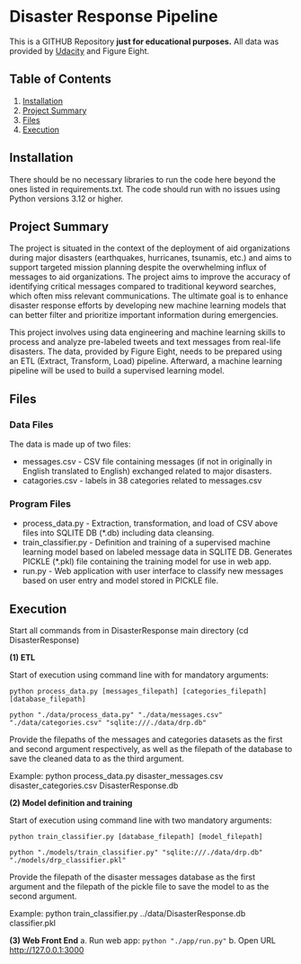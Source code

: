 # Disaster Response Pipeline

This is a GITHUB Repository **just for educational purposes.** All data was provided by [Udacity](https://www.udacity.com/dashboard) and Figure Eight.

## Table of Contents

1. [Installation](#installation)
2. [Project Summary](#summary)
3. [Files](#files)
4. [Execution](#execution)

## Installation <a name="installation"></a>

There should be no necessary libraries to run the code here beyond the ones listed in requirements.txt. The code should run with no issues using Python versions 3.12 or higher.

## Project Summary<a name="summary"></a>

The project is situated in the context of the deployment of aid organizations during major disasters (earthquakes, hurricanes, tsunamis, etc.) and aims to support targeted mission planning despite the overwhelming influx of messages to aid organizations.
The project aims to improve the accuracy of identifying critical messages compared to traditional keyword searches, which often miss relevant communications. The ultimate goal is to enhance disaster response efforts by developing new machine learning models that can better filter and prioritize important information during emergencies. 

This project involves using data engineering and machine learning skills to process and analyze pre-labeled tweets and text messages from real-life disasters. The data, provided by Figure Eight, needs to be prepared using an ETL (Extract, Transform, Load) pipeline. Afterward, a machine learning pipeline will be used to build a supervised learning model.

## Files <a name="files"></a>

### Data Files
The data is made up of two files:

* messages.csv - CSV file containing messages (if not in originally in English translated to English) exchanged related to major disasters.
* catagories.csv - labels in 38 categories related to messages.csv

### Program Files
* process_data.py - Extraction, transformation, and load of CSV above files into SQLITE DB (*.db) including data cleansing. 
* train_classifier.py - Definition and training of a supervised machine learning model based on labeled message data in SQLITE DB. Generates PICKLE (*.pkl) file containing the training model for use in web app.
* run.py - Web application with user interface to classify new messages based on user entry and model stored in PICKLE file. 

## Execution <a name="execution"></a>

Start all commands from in DisasterResponse main directory (cd DisasterResponse)

**(1) ETL**

Start of execution using command line with for mandatory arguments:

`python process_data.py [messages_filepath] [categories_filepath] [database_filepath]`

`python "./data/process_data.py" "./data/messages.csv" "./data/categories.csv" "sqlite:///./data/drp.db"`

Provide the filepaths of the messages and categories datasets as the first and second argument respectively, as well as the filepath of the database to save the cleaned data to as the third argument. 

Example: python process_data.py disaster_messages.csv disaster_categories.csv DisasterResponse.db

**(2) Model definition and training**

Start of execution using command line with two mandatory arguments:

`python train_classifier.py [database_filepath] [model_filepath]`

`python "./models/train_classifier.py" "sqlite:///./data/drp.db" "./models/drp_classifier.pkl"`

Provide the filepath of the disaster messages database as the first argument and the filepath of the pickle  file to save the model to as the second argument. 

Example: python train_classifier.py ../data/DisasterResponse.db classifier.pkl

**(3) Web Front End**
a. Run web app: `python "./app/run.py"`
b. Open URL http://127.0.0.1:3000
